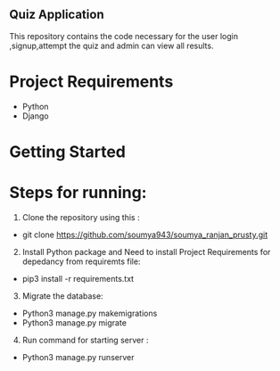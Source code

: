 ## Quiz Application

This repository contains the code necessary for the user login ,signup,attempt the quiz and admin can view all results.

# Project Requirements
- Python
- Django

# Getting Started  

# Steps for running:
1. Clone the repository using this : 
- git clone https://github.com/soumya943/soumya_ranjan_prusty.git

2. Install Python package and Need to install Project Requirements for depedancy from requiremts file: 
- pip3 install -r requirements.txt 

3. Migrate the database: 
- Python3 manage.py makemigrations
- Python3 manage.py migrate

4. Run command for starting server : 
- Python3 manage.py runserver

